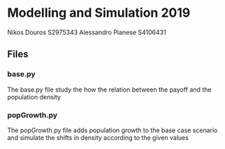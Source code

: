 # Modelling and Simulation 2019

Nikos Douros S2975343
Alessandro Pianese S4106431

## Files

### base.py
The base.py file study the how the relation between the payoff and the population density

### popGrowth.py
The popGrowth.py file adds population growth to the base case scenario and simulate the shifts in density according to the given values
